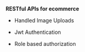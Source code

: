 **RESTful APIs for ecommerce**

- Handled Image Uploads


- Jwt Authentication


- Role based authorization
